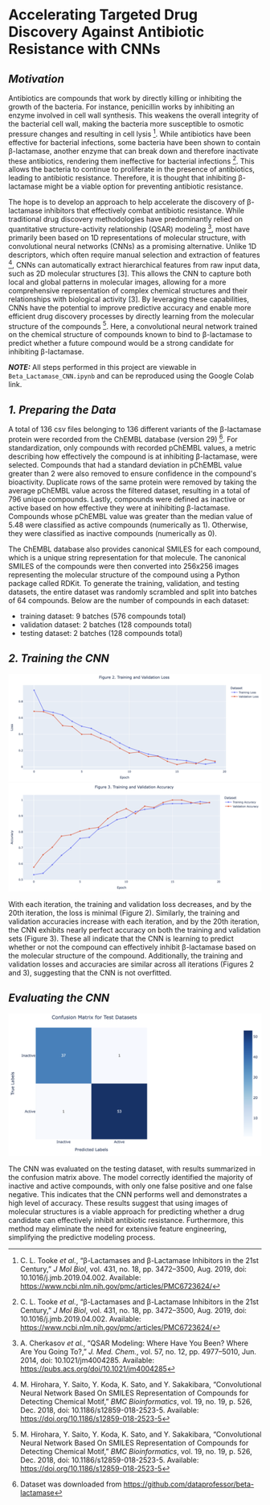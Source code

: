 # Accelerating Targeted Drug Discovery Against Antibiotic Resistance with CNNs

## *Motivation*
Antibiotics are compounds that work by directly killing or inhibiting the growth of the bacteria. For instance, penicillin works by inhibiting an enzyme involved in cell wall synthesis. This weakens the overall integrity of the bacterial cell wall, making the bacteria more susceptible to osmotic pressure changes and resulting in cell lysis [^1]. While antibiotics have been effective for bacterial infections, some bacteria have been shown to contain β-lactamase, another enzyme that can break down and therefore inactivate these antibiotics, rendering them ineffective for bacterial infections [^1]. This allows the bacteria to continue to proliferate in the presence of antibiotics, leading to antibiotic resistance. Therefore, it is thought that inhibiting β-lactamase might be a viable option for preventing antibiotic resistance.

The hope is to develop an approach to help accelerate the discovery of β-lactamase inhibitors that effectively combat antibiotic resistance. While traditional drug discovery methodologies have predominantly relied on quantitative structure-activity relationship (QSAR) modeling [^2], most have primarily been based on 1D representations of molecular structure, with convolutional neural networks (CNNs) as a promising alternative. Unlike 1D descriptors, which often require manual selection and extraction of features [^3], CNNs can automatically extract hierarchical features from raw input data, such as 2D molecular structures [3]. This allows the CNN to capture both local and global patterns in molecular images, allowing for a more comprehensive representation of complex chemical structures and their relationships with biological activity [3]. By leveraging these capabilities, CNNs have the potential to improve predictive accuracy and enable more efficient drug discovery processes by directly learning from the molecular structure of the compounds [^3]. Here, a convolutional neural network trained on the chemical structure of compounds known to bind to β-lactamase to predict whether a future compound would be a strong candidate for inhibiting β-lactamase.

***NOTE:*** All steps performed in this project are viewable in `Beta_Lactamase_CNN.ipynb` and can be reproduced using the Google Colab link.


## *1. Preparing the Data*
A total of 136 csv files belonging to 136 different variants of the β-lactamase protein were recorded from the ChEMBL database (version 29) [^4]. For standardization, only compounds with recorded pChEMBL values, a metric describing how effectively the compound is at inhibiting β-lactamase, were selected. Compounds that had a standard deviation in pChEMBL value greater than 2 were also removed to ensure confidence in the compound's bioactivity. Duplicate rows of the same protein were removed by taking the average pChEMBL value across the filtered dataset, resulting in a total of 796 unique compounds. Lastly, compounds were defined as inactive or active based on how effective they were at inihibiting β-lactamase. Compounds whose pChEMBL value was greater than the median value of 5.48 were classified as active compounds (numerically as 1). Otherwise, they were classified as inactive compounds (numerically as 0).

The ChEMBL database also provides canonical SMILES for each compound, which is a unique string representation for that molecule. The canonical SMILES of the compounds were then converted into 256x256 images representing the molecular structure of the compound using a Python package called RDKit. To generate the training, validation, and testing datasets, the  entire dataset was randomly scrambled and split into batches of 64 compounds. Below are the number of compounds in each dataset:
- training dataset: 9 batches (576 compounds total)
- validation dataset: 2 batches (128 compounds total)
- testing dataset: 2 batches (128 compounds total)


## *2. Training the CNN*
![Training and validation loss](figures/loss_graph.png)
![Training and validation accuracy](figures/accuracy_graph.png)

With each iteration, the training and validation loss decreases, and by the 20th iteration, the loss is minimal (Figure 2). Similarly, the training and validation accuracies increase with each iteration, and by the 20th iteration, the CNN exhibits nearly perfect accuracy on both the training and validation sets (Figure 3). These all indicate that the CNN is learning to predict whether or not the compound can effectively inhibit β-lactamase based on the molecular structure of the compound. Additionally, the training and validation losses and accuracies are similar across all iterations (Figures 2 and 3), suggesting that the CNN is not overfitted. 

## *Evaluating the CNN*
![Confusion matrix on testing datasets](figures/test_conf_matrix.png)

The CNN was evaluated on the testing dataset, with results summarized in the confusion matrix above. The model correctly identified the majority of inactive and active compounds, with only one false positive and one false negative. This indicates that the CNN performs well and demonstrates a high level of accuracy. These results suggest that using images of molecular structures is a viable approach for predicting whether a drug candidate can effectively inhibit antibiotic resistance. Furthermore, this method may eliminate the need for extensive feature engineering, simplifying the predictive modeling process.


[^1]: C. L. Tooke *et al.*, “β-Lactamases and β-Lactamase Inhibitors in the 21st Century,” *J Mol Biol*, vol. 431, no. 18, pp. 3472–3500, Aug. 2019, doi: 10.1016/j.jmb.2019.04.002. Available: https://www.ncbi.nlm.nih.gov/pmc/articles/PMC6723624/

[^2]: A. Cherkasov *et al.*, “QSAR Modeling: Where Have You Been? Where Are You Going To?,” *J. Med. Chem.*, vol. 57, no. 12, pp. 4977–5010, Jun. 2014, doi: 10.1021/jm4004285. Available: https://pubs.acs.org/doi/10.1021/jm4004285

[^3]: M. Hirohara, Y. Saito, Y. Koda, K. Sato, and Y. Sakakibara, “Convolutional Neural Network Based On SMILES Representation of Compounds for Detecting Chemical Motif,” *BMC Bioinformatics*, vol. 19, no. 19, p. 526, Dec. 2018, doi: 10.1186/s12859-018-2523-5. Available: https://doi.org/10.1186/s12859-018-2523-5

[^4]: Dataset was downloaded from https://github.com/dataprofessor/beta-lactamase
